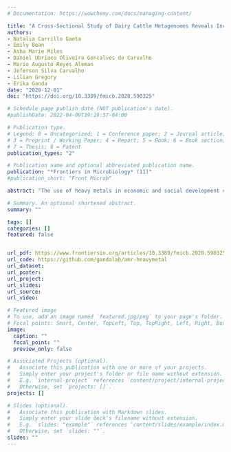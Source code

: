 ```yaml
---
# Documentation: https://wowchemy.com/docs/managing-content/

title: "A Cross-Sectional Study of Dairy Cattle Metagenomes Reveals Increased Antimicrobial Resistance in Animals Farmed in a Heavy Metal Contaminated Environment"
authors: 
- Natalia Carrillo Gaeta
- Emily Bean
- Asha Marie Miles
- Daniel Ubriaco Oliveira Goncalves de Carvalho
- Mario Augusto Reyes Aleman
- Jeferson Silva Carvalho
- Lilian Gregory
- Erika Ganda
date: "2020-12-01"
doi: "https://doi.org/10.3389/fmicb.2020.590325"

# Schedule page publish date (NOT publication's date).
#publishDate: 2022-04-09T19:19:57-04:00

# Publication type.
# Legend: 0 = Uncategorized; 1 = Conference paper; 2 = Journal article;
# 3 = Preprint / Working Paper; 4 = Report; 5 = Book; 6 = Book section;
# 7 = Thesis; 8 = Patent
publication_types: "2"

# Publication name and optional abbreviated publication name.
publication: "*Frontiers in Microbiology* (11)"
#publication_short: "Front Microb"

abstract: "The use of heavy metals in economic and social development can create an accumulation of toxic waste in the environment. High concentrations of heavy metals can damage human and animal health, lead to the development of antibiotic resistance, and possibly change in bovine microbiota. It is important to investigate the influence of heavy metals in food systems to determine potential harmful effects environmental heavy metal contamination on human health. Because of a mining dam rupture, 43 million cubic meters of iron ore waste flowed into the Doce river basin surrounding Mariana City, Brazil, in 2015. Following this environmental disaster, we investigated the consequences of long-term exposure to contaminated drinking water on the microbiome and resistome of dairy cattle. We identified bacterial antimicrobial resistance (AMR) genes in the feces, rumen fluid, and nasopharynx of 16 dairy cattle 4 years after the environmental disaster. Cattle had been continuously exposed to heavy metal contaminated water until sample collection (A) and compared them to analogous samples from 16 dairy cattle in an unaffected farm, 356 km away (B). The microbiome and resistome of farm A and farm B differed in many aspects. The distribution of genes present in the cattle’s nasopharynx, rumen, and feces conferring AMR was highly heterogeneous, and most genes were present in only a few samples. The relative abundance and prevalence (presence/absence) of AMR genes were higher in farm A than in farm B. Samples from farm A had a higher prevalence (presence) of genes conferring resistance to multiple drugs, metals, biocides, and multi-compound resistance. Fecal samples had a higher relative abundance of AMR genes, followed by rumen fluid samples, and the nasopharynx had the lowest relative abundance of AMR genes detected. Metagenome functional annotation suggested that selective pressures of heavy metal exposure potentially skewed pathway diversity toward fewer, more specialized functions. This is the first study that evaluates the consequences of a Brazilian environmental accident with mining ore dam failure in the microbiome of dairy cows. Our findings suggest that the long-term persistence of heavy metals in the environment may result in differences in the microbiota and enrichment of antimicrobial-resistant bacteria. Our results also suggest that AMR genes are most readily detected in fecal samples compared to rumen and nasopharyngeal samples which had relatively lower bacterial read counts. Since heavy metal contamination has an effect on the animal microbiome, environmental management is warranted to protect the food system from hazardous consequences."

# Summary. An optional shortened abstract.
summary: ""

tags: []
categories: []
featured: false


url_pdf: https://www.frontiersin.org/articles/10.3389/fmicb.2020.590325/full
url_code: https://github.com/gandalab/amr-heavymetal
url_dataset:
url_poster:
url_project:
url_slides:
url_source:
url_video:

# Featured image
# To use, add an image named `featured.jpg/png` to your page's folder. 
# Focal points: Smart, Center, TopLeft, Top, TopRight, Left, Right, BottomLeft, Bottom, BottomRight.
image:
  caption: ""
  focal_point: ""
  preview_only: false

# Associated Projects (optional).
#   Associate this publication with one or more of your projects.
#   Simply enter your project's folder or file name without extension.
#   E.g. `internal-project` references `content/project/internal-project/index.md`.
#   Otherwise, set `projects: []`.
projects: []

# Slides (optional).
#   Associate this publication with Markdown slides.
#   Simply enter your slide deck's filename without extension.
#   E.g. `slides: "example"` references `content/slides/example/index.md`.
#   Otherwise, set `slides: ""`.
slides: ""
---
```

